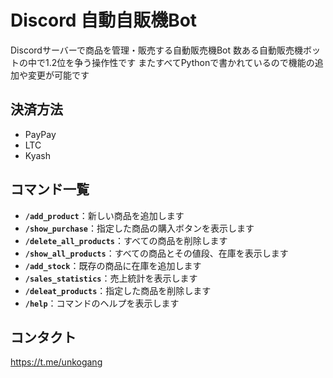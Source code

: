 # Discord 自動自販機Bot
Discordサーバーで商品を管理・販売する自動販売機Bot
数ある自動販売機ボットの中で1.2位を争う操作性です
またすべてPythonで書かれているので機能の追加や変更が可能です

## 決済方法
- PayPay
- LTC
- Kyash

## コマンド一覧
- **`/add_product`**：新しい商品を追加します
- **`/show_purchase`**：指定した商品の購入ボタンを表示します
- **`/delete_all_products`**：すべての商品を削除します
- **`/show_all_products`**：すべての商品とその値段、在庫を表示します
- **`/add_stock`**：既存の商品に在庫を追加します
- **`/sales_statistics`**：売上統計を表示します
- **`/deleat_products`**：指定した商品を削除します
- **`/help`**：コマンドのヘルプを表示します

## コンタクト
https://t.me/unkogang
